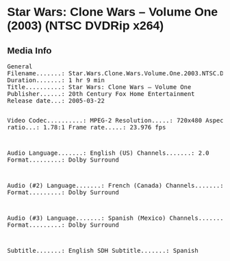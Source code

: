 <div lang="en-US" style="font-family: Helvetica, sans-serif;">
<h1>Star Wars: Clone Wars – Volume One (2003) (NTSC DVDRip x264)</h1>

<h2>Media Info</h2>
<pre>
General
Filename.......: Star.Wars.Clone.Wars.Volume.One.2003.NTSC.DVDRip.x264.mkv
Duration.......: 1 hr 9 min
Title..........: Star Wars: Clone Wars – Volume One
Publisher......: 20th Century Fox Home Entertainment
Release date...: 2005-03-22

Video
Codec..........: MPEG-2
Resolution.....: 720x480
Aspect ratio...: 1.78:1
Frame rate.....: 23.976 fps

Audio
Language.......: English (US)
Channels.......: 2.0
Format.........: Dolby Surround

Audio (#2)
Language.......: French (Canada)
Channels.......: 2.0
Format.........: Dolby Surround

Audio (#3)
Language.......: Spanish (Mexico)
Channels.......: 2.0
Format.........: Dolby Surround

Subtitle.......: English SDH
Subtitle.......: Spanish
</pre>
</div>